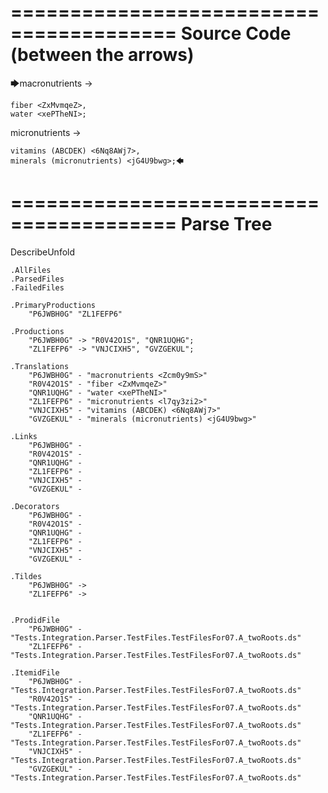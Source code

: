 ========================================
Source Code (between the arrows)
========================================

🡆macronutrients <Zcm0y9mS> ->

    fiber <ZxMvmqeZ>,
    water <xePTheNI>;

micronutrients <l7qy3zi2>->

    vitamins (ABCDEK) <6Nq8AWj7>,
    minerals (micronutrients) <jG4U9bwg>;🡄

========================================
Parse Tree
========================================
DescribeUnfold

    .AllFiles
    .ParsedFiles
    .FailedFiles

    .PrimaryProductions
        "P6JWBH0G" "ZL1FEFP6" 

    .Productions
        "P6JWBH0G" -> "R0V42O1S", "QNR1UQHG";
        "ZL1FEFP6" -> "VNJCIXH5", "GVZGEKUL";

    .Translations
        "P6JWBH0G" - "macronutrients <Zcm0y9mS>"
        "R0V42O1S" - "fiber <ZxMvmqeZ>"
        "QNR1UQHG" - "water <xePTheNI>"
        "ZL1FEFP6" - "micronutrients <l7qy3zi2>"
        "VNJCIXH5" - "vitamins (ABCDEK) <6Nq8AWj7>"
        "GVZGEKUL" - "minerals (micronutrients) <jG4U9bwg>"

    .Links
        "P6JWBH0G" - 
        "R0V42O1S" - 
        "QNR1UQHG" - 
        "ZL1FEFP6" - 
        "VNJCIXH5" - 
        "GVZGEKUL" - 

    .Decorators
        "P6JWBH0G" - 
        "R0V42O1S" - 
        "QNR1UQHG" - 
        "ZL1FEFP6" - 
        "VNJCIXH5" - 
        "GVZGEKUL" - 

    .Tildes
        "P6JWBH0G" -> 
        "ZL1FEFP6" -> 


    .ProdidFile
        "P6JWBH0G" - "Tests.Integration.Parser.TestFiles.TestFilesFor07.A_twoRoots.ds"
        "ZL1FEFP6" - "Tests.Integration.Parser.TestFiles.TestFilesFor07.A_twoRoots.ds"

    .ItemidFile
        "P6JWBH0G" - "Tests.Integration.Parser.TestFiles.TestFilesFor07.A_twoRoots.ds"
        "R0V42O1S" - "Tests.Integration.Parser.TestFiles.TestFilesFor07.A_twoRoots.ds"
        "QNR1UQHG" - "Tests.Integration.Parser.TestFiles.TestFilesFor07.A_twoRoots.ds"
        "ZL1FEFP6" - "Tests.Integration.Parser.TestFiles.TestFilesFor07.A_twoRoots.ds"
        "VNJCIXH5" - "Tests.Integration.Parser.TestFiles.TestFilesFor07.A_twoRoots.ds"
        "GVZGEKUL" - "Tests.Integration.Parser.TestFiles.TestFilesFor07.A_twoRoots.ds"


